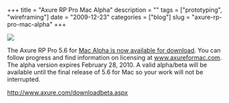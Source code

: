 +++
title = "Axure RP Pro Mac Alpha"
description = ""
tags = ["prototyping", "wireframing"]
date = "2009-12-23"
categories = ["blog"]
slug = "axure-rp-pro-mac-alpha"
+++



  <div class="notebook-screenshot"><a href="http://www.axure.com/downloadbeta.aspx"><img src="//konigi.com/media/bluga/wt4b3256206b1b6_large.jpg"/></a></div><p>The Axure RP Pro 5.6 for <a href="http://www.axure.com/downloadbeta.aspx">Mac Alpha is now available for download</a>. You can follow progress and find information on licensing at <a href="http://www.axureformac.com/">www.axureformac.com</a>.  The alpha version expires February 28, 2010. A valid alpha/beta will be available  until the final release of 5.6 for Mac so your work will not be interrupted.</p>

    
  <a href="http://www.axure.com/downloadbeta.aspx">http://www.axure.com/downloadbeta.aspx</a>
